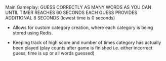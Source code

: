 Main Gameplay:
GUESS CORRECTLY AS MANY WORDS AS YOU CAN UNTIL TIMER REACHES 60 SECONDS
EACH GUESS PROVIDES ADDITIONAL 8 SECONDS (lowest time is 0 seconds)

- Allows for custom category creation, where each category is being stored using Redis.

- Keeping track of high score and number of times category has actually been played (play counts after game is finished i.e. either incorrect guess, time is up or all words guessed)